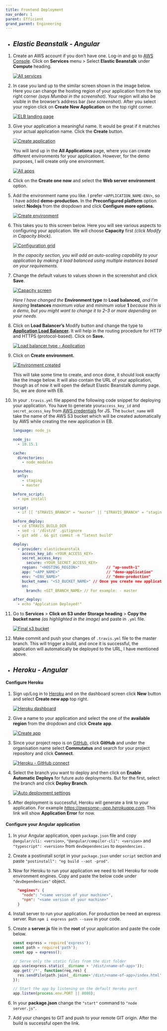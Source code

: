 ```yaml
---
title: Frontend Deployment
nav_order: 1
parent: Efficient
grand_parent: Engineering
---
```


- ## ***Elastic Beanstalk - Angular***

1. Create an AWS account if you don’t have one. Log-in and go to [AWS Console](https://console.aws.amazon.com/). Click on **Services** menu > Select **Elastic Beanstalk** under **Compute** heading.

   [![All services](/assets/images/deploy-elb-services.png)](/assets/images/deploy-elb-services.png)

2. In case you land up to the similar screen shown in the image below. Here you can change the hosting region of your application from the top right corner *(says Mumbai in the screenshot)*. Your region will also be visible in the browser’s address bar *(see screenshot).* After you select your region click on **Create New Application** on the top right corner.

   [![ELB landing page](/assets/images/deploy-elb-intro-page.png)](/assets/images/deploy-elb-intro-page.png)

3. Give your application a meaningful name. It would be great if it matches your actual application name. Click the **Create** button.

   [![Create application](/assets/images/deploy-elb-create-app.png)](/assets/images/deploy-elb-create-app.png)

   You will land up in the **All Applications** page, where you can create different environments for your application. However, for the demo purposes, I will create only one environment.

   [![All apps](/assets/images/deploy-elb-all-app.png)](/assets/images/deploy-elb-all-app.png)

4. Click on the **Create one now** and select the **Web server environment** option.

5. Add the environment name you like. I prefer `<APPLICATION_NAME-ENV>`, so I have added **demo-production.** In the **Preconfigured platform** option select **Nodejs** from the dropdown and click **Configure more options.**

   [![Create environment](/assets/images/deploy-elb-create-env.png)](/assets/images/deploy-elb-create-env.png)

6. This takes you to this screen below. Here you will see various aspects to configuring your application. We will choose **Capacity** first *(click Modify in Capacity block)*.

   [![Configuration grid](/assets/images/deploy-elb-config-grid.png)](/assets/images/deploy-elb-config-grid.png)

   *In the capacity section, you will add an auto-scaling capability to your application by making it load balanced using multiple instances based on your requirements.*

7. Change the default values to values shown in the screenshot and click **Save**.

   [![Capacity screen](/assets/images/deploy-elb-capacity.png)](/assets/images/deploy-elb-capacity.png)

   *Here I have changed the* **Environment type** *to* **Load balanced,** *and I’m keeping* **Instances** *maximum value* and *minimum value* **1** *because this is a demo, but you might want to change it to 2–3 or more depending on your needs.*

8. Click on **Load Balancer’s** Modify button and change the type to [**Application Load Balancer**](https://searchaws.techtarget.com/definition/application-load-balancer)**.** It will help in the routing procedure for HTTP and HTTPS (protocol-based). Click on **Save.**

   [![Load balancer type - Application](/assets/images/deploy-elb-capacity-merge.png)](/assets/images/deploy-elb-capacity-merge.png)

9. Click on **Create environment.**

   [![Environment created](/assets/images/deploy-elb-env-created.png)](/assets/images/deploy-elb-env-created.png)

   This will take some time to create, and once done, it should look exactly like the image below. It will also contain the URL of your application, though as of now it will open the default Elastic Beanstalk dummy page. So, we are done with EB.

10. In your `.travis.yml` file append the following code snippet for deploying your application. You have to generate your`access_key_id` and `secret_access_key` from [AWS credentials](https://docs.aws.amazon.com/sdk-for-javascript/v2/developer-guide/setting-credentials.html) for JS. The `bucket_name` will take the name of the AWS S3 bucket which will be created automatically by AWS while creating the new application in EB.

    ```yaml
    language: node_js

    node_js:
      - 10.15.1

    cache:
      directories:
        - node_modules

    branches:
      only:
        - staging
        - master

    before_script:
      - npm install

    script:
      - if [[ "$TRAVIS_BRANCH" = "master" || "$TRAVIS_BRANCH" = "staging" ]]; then npm run build; else echo "not a build branch"; fi

    before_deploy:
      - cd $TRAVIS_BUILD_DIR
      - sed -i '/dist/d' .gitignore
      - git add . && git commit -m "latest build"

    deploy:
      - provider: elasticbeanstalk
        access_key_id: <YOUR_ACCESS_KEY>
        secret_access_key:
          secure: <YOUR_SECRET_ACCESS_KEY>
        region: "<HOSTING_REGION>"            // "ap-south-1"
        app: "<APP_NAME>"                     // "demo-application"
        env: "<ENV_NAME>"                     // "demo-production"
        bucket_name: "<S3_BUCKET_NAME>" // Once you create new application, it will automatically create a unique bucket for it.
        on:
          branch: <GIT_BRANCH_NAME> // For example: - master

    after_deploy:
      - echo "Applcation Deployed!"
    ```



11. Go to **Services** > **Click on S3 under Storage heading** > **Copy the bucket name** *(as highlighted in the image)* and paste in `.yml` file.

    [![Final s3 bucket](/assets/images/deploy-elb-bucket-final.png)](/assets/images/deploy-elb-bucket-final.png)

12. Make commit and push your changes of `.travis.yml` file to the master branch. This will trigger a build, and once it is successful, the application will automatically be deployed to the URL, I have mentioned above.





- ## ***Heroku - Angular***

#### Configure Heroku

1. Sign up/Log in to [Heroku](https://www.heroku.com/) and on the dashboard screen click **New** button and select **Create new app** top right.

   [![Heroku dashboard](/assets/images/deploy-heroku-dashboard.png)](/assets/images/deploy-heroku-dashboard.png)

2. Give a name to your application and select the one of the **available region** from the dropdown and click **Create** **app**.

   [![Create app](/assets/images/deploy-heroku-create-app.png)](/assets/images/deploy-heroku-create-app.png)

3. Since your project repo is on [GitHub](https://www.github.com/), click **GitHub** and under the organisation name select **Commutatus** and search for your project repository and click **Connect**.

   [![Heroku - GitHub connect](/assets/images/deploy-heroku-connect-github.png)](/assets/images/deploy-heroku-connect-github.png)



4. Select the branch you want to deploy and then click on **Enable Automatic Deploys** for future auto deployments. But for the first, select the branch and click **Deploy Branch**.

   [![Auto deployment settings](/assets/images/deploy-heroku-deploy-master.png)](/assets/images/deploy-heroku-deploy-master.png)

5. After deployment is successful, Heroku will generate a link to your application. For example *https://awesome--app.herokuapp.com*. This link will show **Application Error** for now.

#### Configure your Angular application

1. In your Angular application, open `package.json` file and copy `@angular/cli: <version>`,  `"@angular/compiler-cli": <version>` and `"typescript": <version>` from `devDependencies` to `dependencies` .

2. Create a postinstall script in your `package.json` under `script` section and paste `"postinstall": "ng build --aot -prod"`.

3. Now for Heroku to run your application we need to tell Heroku for node environment engines. Copy and paste the below code under `"devDependencies"` object.

   ```json
     "engines": {
       "node": "<same version of your machine>",
       "npm": "<same version of your machine>"
     }
   ```

4. Install server to run your application. For production be need an express server. Run `npm i express path --save` in your code.

5. Create a **server.js** file in the **root** of your application and paste the code below.

   ```javascript
   const express = require('express');
   const path = require('path');
   const app = express();
   
   // Serve only the static files from the dist folder
   app.use(express.static(__dirname + '/dist/<name-of-app>'));
   app.get('/*', function(req,res) {
     res.sendFile(path.join(__dirname+'/dist/<name-of-app>/index.html'));
   });
   
   // Start the app by listening on the default Heroku port
   app.listen(process.env.PORT || 8080);
   ```

6. In your **package.json** change the `"start"` command to `"node server.js"`.

7. Add your changes to GIT and push to your remote GIT origin. After the build is successful open the link.